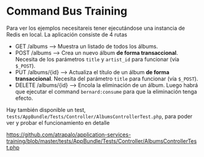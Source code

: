 Command Bus Training
====================

Para ver los ejemplos necesitareis tener ejecutándose una instancia de Redis en local. La aplicación consiste de 4 rutas

* GET /albums --> Muestra un listado de todos los álbums.
* POST /albums --> Crea un nuevo álbum **de forma transaccional**. Necesita de los parámetros ```title``` y ```artist_id``` para funcionar (vía ```$_POST```).
* PUT /albums/{id} --> Actualiza el título de un álbum **de forma transaccional**. Necesita del parámetro ```title``` para funcionar (vía ```$_POST```).
* DELETE /albums/{id} --> Encola la eliminación de un álbum. Luego habrá que ejecutar el command ```bernard:consume``` para que la eliminación tenga efecto.

Hay también disponible un test, ```tests/AppBundle/Tests/Controller/AlbumsControllerTest.php```, para poder ver y probar el funcionamiento en detalle

https://github.com/atrapalo/application-services-training/blob/master/tests/AppBundle/Tests/Controller/AlbumsControllerTest.php
